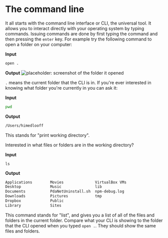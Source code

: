 The command line
================

It all starts with the command line interface or CLI, the universal tool. It allows you to interact directly with your operating system by typing commands. Issuing commands are done by first typing the command and then pressing the `enter` key. For example try the following command to open a folder on your computer:

**Input**
```bash
open .
```

**Output**
![placeholder: screenshot of the folder it opened]()

`.` means the current folder that the CLI is in. If you're ever interested in knowing what folder you're currently in you can ask it:

**Input**
```bash
pwd
```

**Output**
```bash
/Users/himedlooff
```

This stands for "print working directory".

Interested in what files or folders are in the working directory?

**Input**
```
ls
```

**Output**
```bash
Applications		Movies			    VirtualBox VMs
Desktop			    Music			    lib
Documents		    PdaNetUninstall.sh	npm-debug.log
Downloads		    Pictures		    tmp
Dropbox			    Public
Library			    Sites
```

This command stands for "list", and gives you a list of all of the files and folders in the current folder. Compare what your CLI is showing to the folder that the CLI opened when you typed `open .`. They should show the same files and folders.
